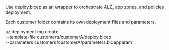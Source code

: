 Use deploy.bicep as an wrapper to orchestrate ALZ, app zones, and policies deployment.

Each customer folder contains its own deployment files and parameters.

az deployment mg create \
  --template-file customers/customerA/deploy.bicep \
  --parameters customers/customerA/parameters.bicepparam